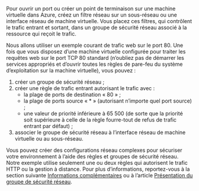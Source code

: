 Pour ouvrir un port ou créer un point de terminaison sur une machine virtuelle dans Azure, créez un filtre réseau sur un sous-réseau ou une interface réseau de machine virtuelle. Vous placez ces filtres, qui contrôlent le trafic entrant et sortant, dans un groupe de sécurité réseau associé à la ressource qui reçoit le trafic.

Nous allons utiliser un exemple courant de trafic web sur le port 80. Une fois que vous disposez d’une machine virtuelle configurée pour traiter les requêtes web sur le port TCP 80 standard (n’oubliez pas de démarrer les services appropriés et d’ouvrir toutes les règles de pare-feu du système d’exploitation sur la machine virtuelle), vous pouvez :

1. créer un groupe de sécurité réseau ;
2. créer une règle de trafic entrant autorisant le trafic avec :
   * la plage de ports de destination « 80 » ;
   * la plage de ports source « * » (autorisant n’importe quel port source) ;
   * une valeur de priorité inférieure à 65 500 (de sorte que la priorité soit supérieure à celle de la règle fourre-tout de refus de trafic entrant par défaut) ;
3. associer le groupe de sécurité réseau à l’interface réseau de machine virtuelle ou au sous-réseau.

Vous pouvez créer des configurations réseau complexes pour sécuriser votre environnement à l’aide des règles et groupes de sécurité réseau. Notre exemple utilise seulement une ou deux règles qui autorisent le trafic HTTP ou la gestion à distance. Pour plus d’informations, reportez-vous à la section suivante [Informations complémentaires](#more-information-on-network-security-groups) ou à l’article [Présentation du groupe de sécurité réseau](../articles/virtual-network/virtual-networks-nsg.md).

